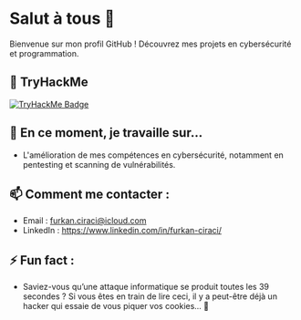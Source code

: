 # Salut à tous 👋

Bienvenue sur mon profil GitHub ! Découvrez mes projets en cybersécurité et programmation.

## 🎯 TryHackMe
[![TryHackMe Badge](https://tryhackme-badges.s3.amazonaws.com/savon.png?1752973789)](https://tryhackme.com/r/p/savon)

## 🔭 En ce moment, je travaille sur...
- L'amélioration de mes compétences en cybersécurité, notamment en pentesting et scanning de vulnérabilités.

## 📫 Comment me contacter :
- Email : furkan.ciraci@icloud.com
- LinkedIn : https://www.linkedin.com/in/furkan-ciraci/

## ⚡ Fun fact :
- Saviez-vous qu’une attaque informatique se produit toutes les 39 secondes ? Si vous êtes en train de lire ceci, il y a peut-être déjà un hacker qui essaie de vous piquer vos cookies… 🍪
